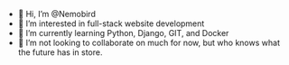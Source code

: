 - 👋 Hi, I’m @Nemobird
- 👀 I’m interested in full-stack website development
- 🌱 I’m currently learning Python, Django, GIT, and Docker
- 💞️ I’m not looking to collaborate on much for now, but who knows what the future has in store.

<!---
Nemobird/Nemobird is a ✨ special ✨ repository because its `README.md` (this file) appears on your GitHub profile.
You can click the Preview link to take a look at your changes.
--->
